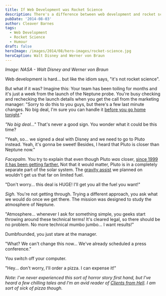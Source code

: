 ```yaml
---
title: If Web Development was Rocket Science
description: There's a difference between web development and rocket science.
pubDate: '2014-08-03'
author: Cleaver Barnes
tags:
  - Web Development
  - Rocket Science
  - Humour
draft: false
heroImage: /images/2014/08/hero-images/rocket-science.jpg
heroCaption: Walt Disney and Werner von Braun
---
```


*Image: NASA - Walt Disney and Werner von Braun*

Web development is hard... but like the idiom says, "it's not rocket science".

But what if it was? Imagine this: Your team has been toiling for months and it's just a week from the launch of the Neptune probe. You're busy checking and rechecking the launch details when you get the call from the marketing manager: "Sorry to do this to you guys, but there's a few last minute changes. No big deal, I'm sure you can handle it [before you go home tonight](https://clientsfromhell.net/client-i-need-this-by-thursday-me-shouldnt-be/)."

<!-- more -->

*"No big deal..."* That's never a good sign. You wonder what it could be this time?

"Yeah, so... we signed a deal with Disney and we need to go to Pluto instead. Yeah, it's gonna be sweet! Besides, I heard that Pluto is closer than Neptune now."

*Facepalm.* You try to explain that even though Pluto *was* closer, [since 1999 it has been getting farther.](https://en.wikipedia.org/wiki/Pluto#Orbit_and_rotation) Not that it would matter, Pluto is in a completely separate part of the solar system. The [gravity assist](https://en.wikipedia.org/wiki/Gravity_assist) we planned on wouldn't get us that far on limited fuel.

"Don't worry... this deal is HUGE! I'll get you all the fuel you want!"

*Sigh.* You're not getting through. Trying a different approach, you ask what we would do once we get there. The mission was designed to study the atmosphere of Neptune.

"Atmosphere... whenever I ask for something simple, you geeks start throwing around these technical terms! It's cleared legal, so there should be no problem. No more technical mumbo jumbo... I want results!"

Dumbfounded, you just stare at the manager.

"What? We can't change this now... We've already scheduled a press conference."

You switch off your computer.

"Hey... don't worry, I'll order a pizza. I can expense it!"

*Note: I've never experienced this sort of horror story first hand, but I've heard a few chilling tales and I'm an avid reader of [Clients from Hell](http://clientsfromhell.net). I am sort of sick of pizza though.*
